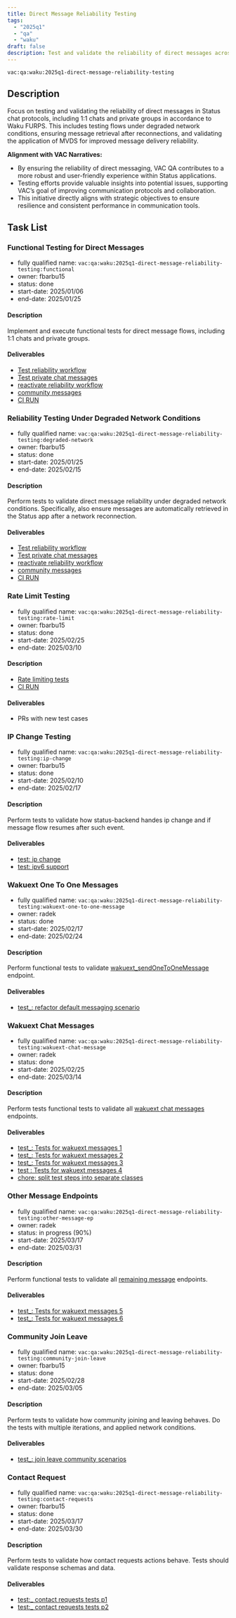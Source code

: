 ```yaml
---
title: Direct Message Reliability Testing
tags:
  - "2025q1"
  - "qa"
  - "waku"  
draft: false  
description: Test and validate the reliability of direct messages across Status chat protocols.
---
```


`vac:qa:waku:2025q1-direct-message-reliability-testing`

## Description
Focus on testing and validating the reliability of direct messages in Status chat protocols, 
including 1:1 chats and private groups in accordance to Waku FURPS.
This includes testing flows under degraded network conditions, 
ensuring message retrieval after reconnections, 
and validating the application of MVDS for improved message delivery reliability.

**Alignment with VAC Narratives:**

* By ensuring the reliability of direct messaging, 
  VAC QA contributes to a more robust and user-friendly experience within Status applications.
* Testing efforts provide valuable insights into potential issues, 
  supporting VAC’s goal of improving communication protocols and collaboration.
* This initiative directly aligns with strategic objectives 
  to ensure resilience and consistent performance in communication tools.

## Task List

### Functional Testing for Direct Messages

* fully qualified name: `vac:qa:waku:2025q1-direct-message-reliability-testing:functional`
* owner: fbarbu15
* status: done
* start-date: 2025/01/06
* end-date: 2025/01/25

#### Description
Implement and execute functional tests for direct message flows, 
including 1:1 chats and private groups. 

#### Deliverables
* [Test reliability workflow](https://github.com/status-im/status-go/pull/6236)
* [Test private chat messages](https://github.com/status-im/status-go/pull/6259)
* [reactivate reliability workflow](https://github.com/status-im/status-go/pull/6280)
* [community messages](https://github.com/status-im/status-go/pull/6294)
* [CI RUN](https://github.com/status-im/status-go/actions/runs/13232288117)


### Reliability Testing Under Degraded Network Conditions

* fully qualified name: `vac:qa:waku:2025q1-direct-message-reliability-testing:degraded-network`
* owner: fbarbu15
* status: done
* start-date: 2025/01/25
* end-date: 2025/02/15

#### Description
Perform tests to validate direct message reliability under degraded network conditions. 
Specifically, also ensure messages are automatically retrieved in the Status app 
after a network reconnection.

#### Deliverables
* [Test reliability workflow](https://github.com/status-im/status-go/pull/6236)
* [Test private chat messages](https://github.com/status-im/status-go/pull/6259)
* [reactivate reliability workflow](https://github.com/status-im/status-go/pull/6280)
* [community messages](https://github.com/status-im/status-go/pull/6294)
* [CI RUN](https://github.com/status-im/status-go/actions/runs/13232288117)

### Rate Limit Testing

* fully qualified name: `vac:qa:waku:2025q1-direct-message-reliability-testing:rate-limit`
* owner: fbarbu15
* status: done
* start-date: 2025/02/25
* end-date: 2025/03/10

#### Description
- [Rate limiting tests](https://github.com/status-im/status-go/pull/6332)
- [CI RUN](https://github.com/status-im/status-go/actions/runs/13344807227)

#### Deliverables
* PRs with new test cases

### IP Change Testing

* fully qualified name: `vac:qa:waku:2025q1-direct-message-reliability-testing:ip-change`
* owner: fbarbu15
* status: done
* start-date: 2025/02/10
* end-date: 2025/02/17

#### Description
Perform tests to validate how status-backend handes ip change
and if message flow resumes after such event.

#### Deliverables
* [test: ip change](https://github.com/status-im/status-go/pull/6336)
* [test: ipv6 support](https://github.com/status-im/status-go/pull/6376)

### Wakuext One To One Messages

* fully qualified name: `vac:qa:waku:2025q1-direct-message-reliability-testing:wakuext-one-to-one-message`
* owner: radek
* status: done
* start-date: 2025/02/17
* end-date: 2025/02/24

#### Description
Perform functional tests to validate [wakuext_sendOneToOneMessage](https://github.com/status-im/status-go/issues/6084) endpoint. 

#### Deliverables
* [test_: refactor default messaging scenario](https://github.com/status-im/status-go/pull/6351)

### Wakuext Chat Messages

* fully qualified name: `vac:qa:waku:2025q1-direct-message-reliability-testing:wakuext-chat-message`
* owner: radek
* status: done
* start-date: 2025/02/25
* end-date: 2025/03/14

#### Description
Perform tests functional tests to validate all [wakuext chat messages](https://github.com/status-im/status-go/issues/6084) endpoints. 

#### Deliverables
* [test_: Tests for wakuext messages 1](https://github.com/status-im/status-go/pull/6356)
* [test_: Tests for wakuext messages 2](https://github.com/status-im/status-go/pull/6374)
* [test_: Tests for wakuext messages 3](https://github.com/status-im/status-go/pull/6380)
* [test : Tests for wakuext messages 4](https://github.com/status-im/status-go/pull/6428)
* [chore: split test steps into separate classes](https://github.com/status-im/status-go/pull/6403)

### Other Message Endpoints

* fully qualified name: `vac:qa:waku:2025q1-direct-message-reliability-testing:other-message-ep`
* owner: radek
* status: in progress (90%)
* start-date: 2025/03/17
* end-date: 2025/03/31

#### Description
Perform functional tests to validate all [remaining message](https://github.com/status-im/status-go/issues/6084) endpoints. 

#### Deliverables
* [test_: Tests for wakuext messages 5](https://github.com/status-im/status-go/pull/6432)
* [test_: Tests for wakuext messages 6](https://github.com/status-im/status-go/pull/6444)

### Community Join Leave

* fully qualified name: `vac:qa:waku:2025q1-direct-message-reliability-testing:community-join-leave`
* owner: fbarbu15
* status: done
* start-date: 2025/02/28
* end-date: 2025/03/05

#### Description
Perform tests to validate how community joining and leaving behaves.
Do the tests with multiple iterations, and applied network conditions.

#### Deliverables
* [test_: join leave community scenarios](https://github.com/status-im/status-go/pull/6370)


### Contact Request

* fully qualified name: `vac:qa:waku:2025q1-direct-message-reliability-testing:contact-requests`
* owner: fbarbu15
* status: done
* start-date: 2025/03/17
* end-date: 2025/03/30

#### Description
Perform tests to validate how contact requests actions behave.
Tests should validate response schemas and data.

#### Deliverables
* [test:_ contact requests tests p1](https://github.com/status-im/status-go/pull/6425)
* [test:_ contact requests tests p2](https://github.com/status-im/status-go/pull/6437)
